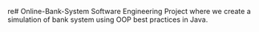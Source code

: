 re# Online-Bank-System
Software Engineering Project where we create a simulation of bank system using OOP best practices in Java.
